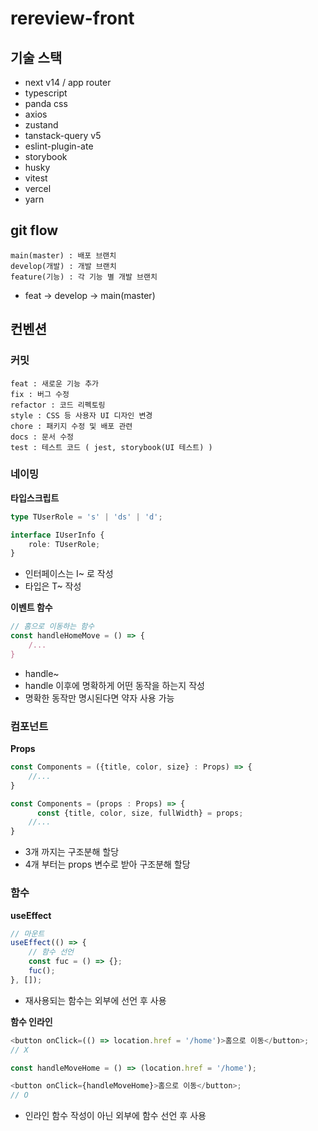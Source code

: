 # rereview-front

## 기술 스택

-   next v14 / app router
-   typescript
-   panda css
-   axios
-   zustand
-   tanstack-query v5
-   eslint-plugin-ate
-   storybook
-   husky
-   vitest
-   vercel
-   yarn

## git flow

```
main(master) : 배포 브랜치
develop(개발) : 개발 브랜치
feature(기능) : 각 기능 별 개발 브랜치
```

-   feat -> develop -> main(master)

## 컨벤션

### 커밋

```
feat : 새로운 기능 추가
fix : 버그 수정
refactor : 코드 리펙토링
style : CSS 등 사용자 UI 디자인 변경
chore : 패키지 수정 및 배포 관련
docs : 문서 수정
test : 테스트 코드 ( jest, storybook(UI 테스트) )
```

### 네이밍

**타입스크립트**

```typescript
type TUserRole = 's' | 'ds' | 'd';

interface IUserInfo {
    role: TUserRole;
}
```

-   인터페이스는 I~ 로 작성
-   타입은 T~ 작성

**이벤트 함수**

```javascript
// 홈으로 이동하는 함수
const handleHomeMove = () => {
    /...
}
```

-   handle~
-   handle 이후에 명확하게 어떤 동작을 하는지 작성
-   명확한 동작만 명시된다면 약자 사용 가능

### 컴포넌트

**Props**

```javascript
const Components = ({title, color, size} : Props) => {
    //...
}

const Components = (props : Props) => {
	  const {title, color, size, fullWidth} = props;
    //...
}
```

-   3개 까지는 구조분해 할당
-   4개 부터는 props 변수로 받아 구조분해 할당

### 함수

**useEffect**

```javascript
// 마운트
useEffect(() => {
    // 함수 선언
    const fuc = () => {};
    fuc();
}, []);
```

-   재사용되는 함수는 외부에 선언 후 사용

**함수 인라인**

```javascript
<button onClick=(() => location.href = '/home')>홈으로 이동</button>;
// X

const handleMoveHome = () => (location.href = '/home');

<button onClick={handleMoveHome}>홈으로 이동</button>;
// O
```

-   인라인 함수 작성이 아닌 외부에 함수 선언 후 사용
